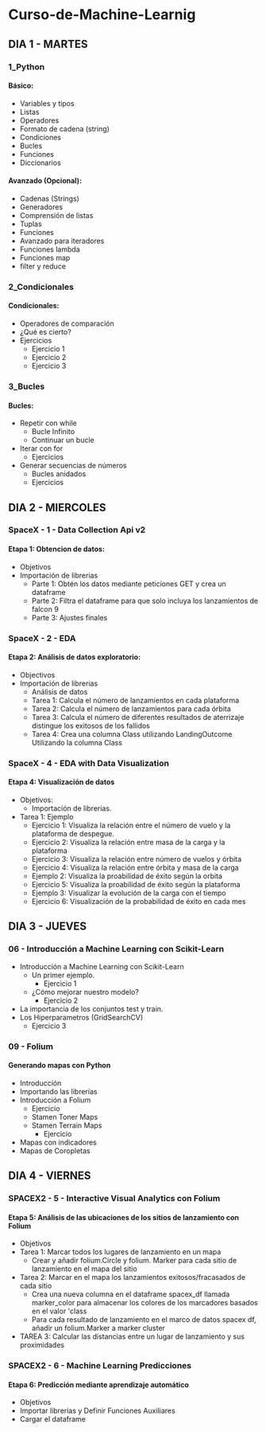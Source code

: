 # Curso-de-Machine-Learnig

## DIA 1 - MARTES

### 1_Python
  #### Básico:
  
+ Variables y tipos
+ Listas
+ Operadores
+ Formato de cadena (string)
+ Condiciones
+ Bucles
+ Funciones
+ Diccionarios

 #### Avanzado (Opcional):
    
+ Cadenas (Strings)
+ Generadores
+ Comprensión de listas
+ Tuplas
+ Funciones
+ Avanzado para iteradores
+ Funciones lambda
+ Funciones map
+ filter y reduce

### 2_Condicionales
  #### Condicionales:
   
+ Operadores de comparación
+ ¿Qué es cierto?
+ Ejercicios
  + Ejercicio 1
  + Ejercicio 2
  + Ejercicio 3

### 3_Bucles
  #### Bucles:
    
+ Repetir con while
  + Bucle Infinito
  + Continuar un bucle
+ Iterar con for
  + Ejercicios
+ Generar secuencias de números
  + Bucles anidados 
  + Ejercicios

## DIA 2 - MIERCOLES

### SpaceX - 1 - Data Collection Api v2
  ####  Etapa 1: Obtencion de datos:
  
+ Objetivos
+ Importación de librerias
  + Parte 1: Obtén los datos mediante peticiones GET y crea un dataframe
  + Parte 2: Filtra el dataframe para que solo incluya los lanzamientos de falcon 9
  + Parte 3: Ajustes finales

### SpaceX - 2 - EDA
  #### Etapa 2: Análisis de datos exploratorio:
    
+ Objectivos
+ Importación de librerias
  + Análisis de datos
  + Tarea 1: Calcula el número de lanzamientos en cada plataforma
  + Tarea 2: Calcula el número de lanzamientos para cada órbita 
  + Tarea 3: Calcula el número de diferentes resultados de aterrizaje distingue los exitosos de los fallidos
  + Tarea 4: Crea una columna Class utilizando LandingOutcome Utilizando la columna Class

### SpaceX - 4 - EDA with Data Visualization
#### Etapa 4: Visualización de datos

+ Objetivos: 
  + Importación de librerias.
+ Tarea 1: Ejemplo 
  + Ejercicio 1: Visualiza la relación entre el número de vuelo y la plataforma de despegue. 
  + Ejercicio 2: Visualiza la relación entre masa de la carga y la plataforma
  + Ejercicio 3: Visualiza la relación entre número de vuelos y órbita
  + Ejercicio 4: Visualiza la relación entre órbita y masa de la carga 
  + Ejemplo 2: Visualiza la proabilidad de éxito según la orbita
  + Ejercicio 5: Visualiza la proabilidad de éxito según la plataforma 
  + Ejemplo 3: Visualizar la evolución de la carga con el tiempo
  + Ejercicio 6: Visualización de la probabilidad de éxito en cada mes
 
## DIA 3 - JUEVES

### 06 - Introducción a Machine Learning con Scikit-Learn

+ Introducción a Machine Learning con Scikit-Learn
  + Un primer ejemplo.
    + Ejercicio 1
  + ¿Cómo mejorar nuestro modelo?
    + Ejercicio 2
+ La importancia de los conjuntos test y train.
+ Los Hiperparametros (GridSearchCV)
   + Ejercicio 3

### 09 - Folium
  #### Generando mapas con Python

  + Introducción
+ Importando las librerías
+ Introducción a Folium
  + Ejercicio
  + Stamen Toner Maps
  + Stamen Terrain Maps
    + Ejercicio
+ Mapas con indicadores
+ Mapas de Coropletas

## DIA 4 - VIERNES

### SPACEX2 - 5 - Interactive Visual Analytics con Folium
  #### Etapa 5: Análisis de las ubicaciones de los sitios de lanzamiento con Folium

  + Objetivos
  + Tarea 1: Marcar todos los lugares de lanzamiento en un mapa
    + Crear y añadir folium.Circle y folium. Marker para cada sitio de lanzamiento en el mapa del sitio
+ Tarea 2: Marcar en el mapa los lanzamientos exitosos/fracasados de cada sitio
  + Crea una nueva columna en el dataframe spacex_df llamada marker_color para almacenar los colores de los marcadores basados en el valor 'class
  + Para cada resultado de lanzamiento en el marco de datos spacex df, añadir un folium.Marker a marker cluster 
+ TAREA 3: Calcular las distancias entre un lugar de lanzamiento y sus proximidades

### SPACEX2 - 6 - Machine Learning Predicciones
  #### Etapa 6: Predicción mediante aprendizaje automático
  
+ Objetivos
+ Importar librerias y Definir Funciones Auxiliares
+ Cargar el dataframe
